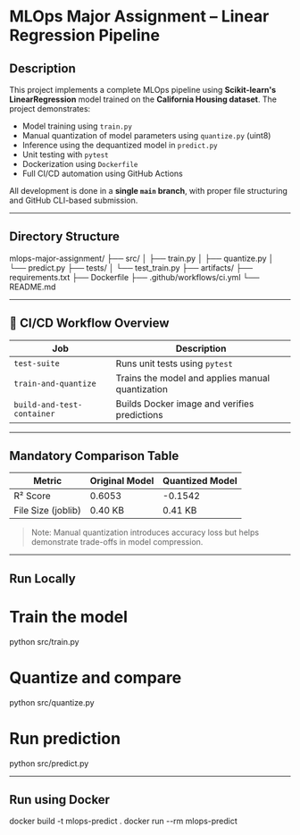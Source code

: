 # MLOps Major Assignment – Linear Regression Pipeline

## Description

This project implements a complete MLOps pipeline using **Scikit-learn's LinearRegression** model trained on the **California Housing dataset**. The project demonstrates:

- Model training using `train.py`
- Manual quantization of model parameters using `quantize.py` (uint8)
- Inference using the dequantized model in `predict.py`
- Unit testing with `pytest`
- Dockerization using `Dockerfile`
- Full CI/CD automation using GitHub Actions

All development is done in a **single `main` branch**, with proper file structuring and GitHub CLI-based submission.

---

## Directory Structure

mlops-major-assignment/
├── src/
│ ├── train.py
│ ├── quantize.py
│ └── predict.py
├── tests/
│ └── test_train.py
├── artifacts/
├── requirements.txt
├── Dockerfile
├── .github/workflows/ci.yml
└── README.md


---

## 🔧 CI/CD Workflow Overview

| Job                    | Description                                      |
|------------------------|--------------------------------------------------|
| `test-suite`           | Runs unit tests using `pytest`                  |
| `train-and-quantize`   | Trains the model and applies manual quantization |
| `build-and-test-container` | Builds Docker image and verifies predictions |

---

## Mandatory Comparison Table

| Metric                | Original Model     | Quantized Model     |
|-----------------------|--------------------|----------------------|
| R² Score              | 0.6053             | -0.1542              |
| File Size (joblib)    | 0.40 KB            | 0.41 KB              |

> Note: Manual quantization introduces accuracy loss but helps demonstrate trade-offs in model compression.

---

## Run Locally

# Train the model
python src/train.py

# Quantize and compare
python src/quantize.py

# Run prediction
python src/predict.py

---

## Run using Docker
docker build -t mlops-predict .
docker run --rm mlops-predict